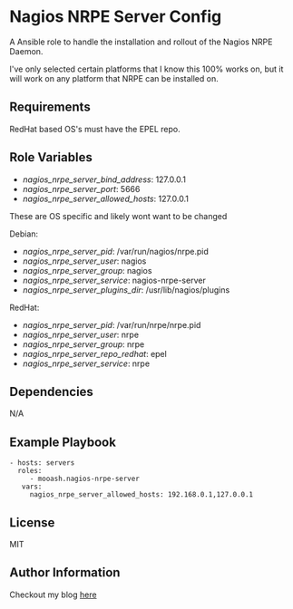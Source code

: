 Nagios NRPE Server Config
=========

A Ansible role to handle the installation and rollout of the Nagios NRPE Daemon.

I've only selected certain platforms that I know this 100% works on, but it will work on any platform that NRPE can be installed on.

Requirements
------------

RedHat based OS's must have the EPEL repo.

Role Variables
--------------

  * *nagios_nrpe_server_bind_address*: 127.0.0.1
  * *nagios_nrpe_server_port*: 5666
  * *nagios_nrpe_server_allowed_hosts*: 127.0.0.1

These are OS specific and likely wont want to be changed

Debian:

  * *nagios_nrpe_server_pid*: /var/run/nagios/nrpe.pid
  * *nagios_nrpe_server_user*: nagios
  * *nagios_nrpe_server_group*: nagios
  * *nagios_nrpe_server_service*: nagios-nrpe-server
  * *nagios_nrpe_server_plugins_dir*: /usr/lib/nagios/plugins

RedHat:

  * *nagios_nrpe_server_pid*: /var/run/nrpe/nrpe.pid
  * *nagios_nrpe_server_user*: nrpe
  * *nagios_nrpe_server_group*: nrpe
  * *nagios_nrpe_server_repo_redhat*: epel
  * *nagios_nrpe_server_service*: nrpe


Dependencies
------------

N/A

Example Playbook
----------------

    - hosts: servers
      roles:
         - mooash.nagios-nrpe-server
       vars:
         nagios_nrpe_server_allowed_hosts: 192.168.0.1,127.0.0.1

License
-------

MIT

Author Information
------------------

Checkout my blog [here](http://www.mooash.me)
